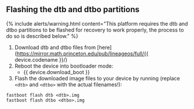 ## Flashing the dtb and dtbo partitions

 {% include alerts/warning.html content="This platform requires the dtb and dtbo partitions to be flashed for recovery to work properly, the process to do so is described below." %}

 1. Download dtb and dtbo files from [here](https://mirror.math.princeton.edu/pub/lineageos/full/{{ device.codename }}/)
 2. Reboot the device into bootloader mode:
     * {{ device.download_boot }}
 3. Flash the downloaded image files to your device by running (replace `<dtb>` and `<dtbo>` with the actual filenames!):
 ```
 fastboot flash dtb <dtb>.img
 fastboot flash dtbo <dtbo>.img
 ```
